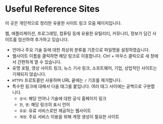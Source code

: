 # Useful Reference Sites

이 곳은 개인적으로 정리한 유용한 사이트 링크 모음 페이지입니다.

웹, 애플리케이션, 프로그래밍, 컴퓨팅 등에 유용한 유틸리티, 커뮤니티, 정보가 담긴 사이트를 엄선하여 추가하고 있습니다.

- 언어나 주요 기술 등에 대한 최상위 분류를 기준으로 파일명을 설정하였습니다.
- 웹사이트 이름을 클릭하면 해당 링크로 이동합니다. Ctrl + 마우스 클릭으로 새 창에서 간편하게 열 수 있습니다.
- 유명 포털, 영상 사이트 링크, 뉴스 기사 링크, 소프트웨어, 기업, 상업적인 사이트는 기재되지 않습니다.
- `HTTPS` 프로토콜만 사용하며 URL 끝에는 `/` 기호를 제거합니다.
- 특수한 링크에 대해서 다음 태그를 붙입니다. 여러 태그 사이에는 공백으로 구분합니다.
  - `공식`: 해당 언어나 기술에 대한 공식 홈페이지 링크
  - `한`, `영`: 해당 링크의 표시 언어
  - `유료`: 유료 서비스로만 제공하는 웹사이트
  - `계정`: 주요 서비스 이용을 위해 계정 생성이 필요한 사이트
